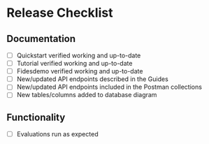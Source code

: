 # Release Checklist 


## Documentation
- [ ] Quickstart verified working and up-to-date
- [ ] Tutorial verified working and up-to-date
- [ ] Fidesdemo verified working and up-to-date
- [ ] New/updated API endpoints described in the Guides
- [ ] New/updated API endpoints included in the Postman collections
- [ ] New tables/columns added to database diagram

## Functionality

- [ ] Evaluations run as expected
